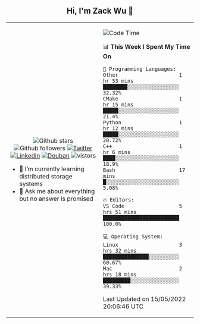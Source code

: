 <h2 align="center"> Hi, I'm Zack Wu 👋 </h2>

<table>
    <tr>
        <td valign="center" width="50%">
            <p align="center">
              <img src="https://img.shields.io/github/stars/izackwu?style=social" alt="Github stars" />
              <img src="https://img.shields.io/github/followers/izackwu?style=social" alt="Github followers" />
              <a href="https://twitter.com/_zackwu"><img src="https://img.shields.io/badge/@__zackwu-1DA1F2?style=flat&logo=Twitter&logoColor=white" alt="Twitter"/></a>
              <a href="https://www.linkedin.com/in/izackwu/?locale=en_US"><img src="https://img.shields.io/badge/@izackwu-0073b1?style=flat&logo=LinkedIn&logoColor=white" alt="Linkedin" /></a>
              <a href="https://www.douban.com/people/keith1"><img src="https://img.shields.io/badge/@keith1-007722?style=flat&logo=Douban&logoColor=white" alt="Douban" /></a>
              <img src="https://visitor-badge.glitch.me/badge?page_id=keithnull" alt="vistors" />
            </p>
            <ul>
                <li>🌱 I’m currently learning distributed storage systems</li>
                <li>💬 Ask me about everything but no answer is promised</li>
            </ul>
        </td>
       <td valign="top" width="50%">
    
<!--START_SECTION:waka-->
![Code Time](http://img.shields.io/badge/Code%20Time-0%20secs-blue)

📊 **This Week I Spent My Time On** 

```text
💬 Programming Languages: 
Other                    1 hr 53 mins        ████████░░░░░░░░░░░░░░░░░   32.32% 
CMake                    1 hr 15 mins        █████░░░░░░░░░░░░░░░░░░░░   21.4% 
Python                   1 hr 12 mins        █████░░░░░░░░░░░░░░░░░░░░   20.72% 
C++                      1 hr 6 mins         ████░░░░░░░░░░░░░░░░░░░░░   18.9% 
Bash                     17 mins             █░░░░░░░░░░░░░░░░░░░░░░░░   5.08%

🔥 Editors: 
VS Code                  5 hrs 51 mins       █████████████████████████   100.0%

💻 Operating System: 
Linux                    3 hrs 32 mins       ███████████████░░░░░░░░░░   60.67% 
Mac                      2 hrs 18 mins       █████████░░░░░░░░░░░░░░░░   39.33%

```


 Last Updated on 15/05/2022 20:06:46 UTC
<!--END_SECTION:waka-->
</td></tr>
</table>


